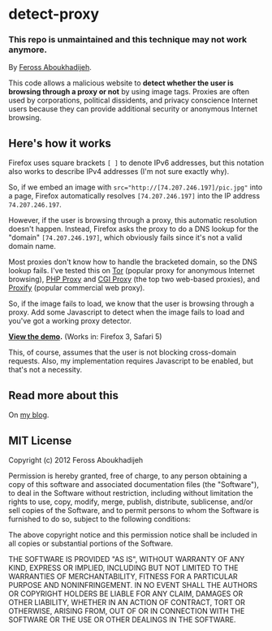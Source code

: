 # detect-proxy

### This repo is unmaintained and this technique may not work anymore.

By [Feross Aboukhadijeh](http://feross.org).

This code allows a malicious website to **detect whether the user is browsing through a proxy or not** by using image tags. Proxies are often used by corporations, political dissidents, and privacy conscience Internet users because they can provide additional security or anonymous Internet browsing.

## Here's how it works

Firefox uses square brackets `[ ]` to denote IPv6 addresses, but this notation also works to describe IPv4 addresses (I'm not sure exactly why).

So, if we embed an image with `src="http://[74.207.246.197]/pic.jpg"` into a page, Firefox automatically resolves `[74.207.246.197]` into the IP address `74.207.246.197`.

However, if the user is browsing through a proxy, this automatic resolution doesn't happen. Instead, Firefox asks the proxy to do a DNS lookup for the "domain" `[74.207.246.197]`, which obviously fails since it's not a valid domain name.

Most proxies don't know how to handle the bracketed domain, so the DNS lookup fails. I've tested this on [Tor](http://www.torproject.org) (popular proxy for anonymous Internet browsing), [PHP Proxy](http://sourceforge.net/projects/php-proxy/) and [CGI Proxy](http://www.jmarshall.com/tools/cgiproxy/) (the top two web-based proxies), and [Proxify](http://www.proxify.com) (popular commercial web proxy).

So, if the image fails to load, we know that the user is browsing through a proxy. Add some Javascript to detect when the image fails to load and you've got a working proxy detector.

**[View the demo](http://feross.org/hacks/detect-proxy/).**
(Works in: Firefox 3, Safari 5)

This, of course, assumes that the user is not blocking cross-domain requests. Also, my implementation requires Javascript to be enabled, but that's not a necessity.

## Read more about this

On [my blog](http://feross.org/detect-proxy-usage-in-firefox/).

## MIT License

Copyright (c) 2012 Feross Aboukhadijeh 

Permission is hereby granted, free of charge, to any person obtaining a copy of this software and associated documentation files (the "Software"), to deal in the Software without restriction, including without limitation the rights to use, copy, modify, merge, publish, distribute, sublicense, and/or sell copies of the Software, and to permit persons to whom the Software is furnished to do so, subject to the following conditions:

The above copyright notice and this permission notice shall be included in all copies or substantial portions of the Software.

THE SOFTWARE IS PROVIDED "AS IS", WITHOUT WARRANTY OF ANY KIND, EXPRESS OR IMPLIED, INCLUDING BUT NOT LIMITED TO THE WARRANTIES OF MERCHANTABILITY, FITNESS FOR A PARTICULAR PURPOSE AND NONINFRINGEMENT. IN NO EVENT SHALL THE AUTHORS OR COPYRIGHT HOLDERS BE LIABLE FOR ANY CLAIM, DAMAGES OR OTHER LIABILITY, WHETHER IN AN ACTION OF CONTRACT, TORT OR OTHERWISE, ARISING FROM, OUT OF OR IN CONNECTION WITH THE SOFTWARE OR THE USE OR OTHER DEALINGS IN THE SOFTWARE.
